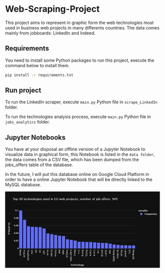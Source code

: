 # Web-Scraping-Project

This project aims to represent in graphic form the web technologies most used in business web projects in many differents countries. The data comes mainly from jobboards: LinkedIn and Indeed.

## Requirements

You need to install some Python packages to run this project, execute the command below to install them.

```bash
pip install -r requirements.txt
```

## Run project

To run the LinkedIn scraper, execute `main.py` Python file in `scrape_LinkedIn` folder.  

To run the technologies analysis process, execute `main.py` Python file in `jobs_analytics` folder.

## Jupyter Notebooks

You have at your disposal an offline version of a Jupyter Notebook to visualize data in graphical form, this Notebook is listed in the `data folder`, the data comes from a CSV file, which has been dumped from the jobs_offers table of the database.  

In the future, I will put this database online on Google Cloud Platform in order to have a online Jupyter Notebook that will be directly linked to the MySQL database.

![Alt text](./data/top_30_tech_EU.png "Relevant plot that was generated by Plotly")
